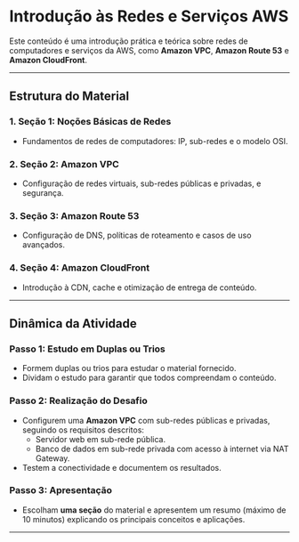 # **Introdução às Redes e Serviços AWS**

Este conteúdo é uma introdução prática e teórica sobre redes de computadores e serviços da AWS, como **Amazon VPC**, **Amazon Route 53** e **Amazon CloudFront**. 

---

## **Estrutura do Material**

### **1. Seção 1: Noções Básicas de Redes**
- Fundamentos de redes de computadores: IP, sub-redes e o modelo OSI.

### **2. Seção 2: Amazon VPC**
- Configuração de redes virtuais, sub-redes públicas e privadas, e segurança.

### **3. Seção 3: Amazon Route 53**
- Configuração de DNS, políticas de roteamento e casos de uso avançados.

### **4. Seção 4: Amazon CloudFront**
- Introdução à CDN, cache e otimização de entrega de conteúdo.

---

## **Dinâmica da Atividade**

### **Passo 1: Estudo em Duplas ou Trios**
- Formem duplas ou trios para estudar o material fornecido.
- Dividam o estudo para garantir que todos compreendam o conteúdo.

### **Passo 2: Realização do Desafio**
- Configurem uma **Amazon VPC** com sub-redes públicas e privadas, seguindo os requisitos descritos:
  - Servidor web em sub-rede pública.
  - Banco de dados em sub-rede privada com acesso à internet via NAT Gateway.
- Testem a conectividade e documentem os resultados.

### **Passo 3: Apresentação**
- Escolham **uma seção** do material e apresentem um resumo (máximo de 10 minutos) explicando os principais conceitos e aplicações.

---
